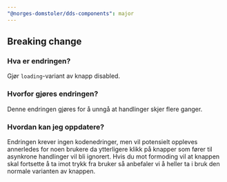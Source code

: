 ```yaml
---
"@norges-domstoler/dds-components": major
---
```


## Breaking change

### Hva er endringen?

Gjør `loading`-variant av knapp disabled.

### Hvorfor gjøres endringen?

Denne endringen gjøres for å unngå at handlinger skjer flere ganger.

### Hvordan kan jeg oppdatere?

Endringen krever ingen kodenedringer, men vil potensielt oppleves annerledes for noen brukere da ytterligere klikk på knapper som
fører til asynkrone handlinger vil bli ignorert.
Hvis du mot formoding vil at knappen skal fortsette å ta imot trykk fra bruker så anbefaler vi å heller ta i bruk den normale varianten av knappen.
